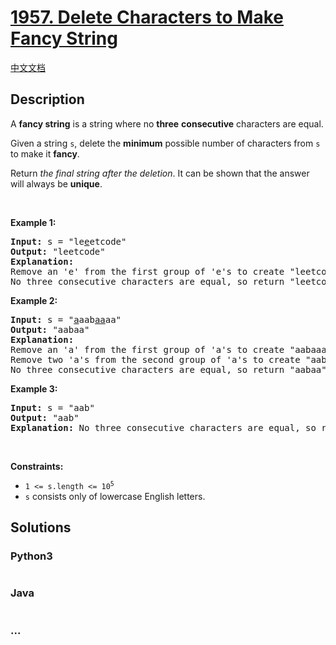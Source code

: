 # [1957. Delete Characters to Make Fancy String](https://leetcode.com/problems/delete-characters-to-make-fancy-string)

[中文文档](/solution/1900-1999/1957.Delete%20Characters%20to%20Make%20Fancy%20String/README.md)

## Description

<p>A <strong>fancy string</strong> is a string where no <strong>three</strong> <strong>consecutive</strong> characters are equal.</p>

<p>Given a string <code>s</code>, delete the <strong>minimum</strong> possible number of characters from <code>s</code> to make it <strong>fancy</strong>.</p>

<p>Return <em>the final string after the deletion</em>. It can be shown that the answer will always be <strong>unique</strong>.</p>

<p>&nbsp;</p>
<p><strong>Example 1:</strong></p>

<pre>
<strong>Input:</strong> s = &quot;le<u>e</u>etcode&quot;
<strong>Output:</strong> &quot;leetcode&quot;
<strong>Explanation:</strong>
Remove an &#39;e&#39; from the first group of &#39;e&#39;s to create &quot;leetcode&quot;.
No three consecutive characters are equal, so return &quot;leetcode&quot;.
</pre>

<p><strong>Example 2:</strong></p>

<pre>
<strong>Input:</strong> s = &quot;<u>a</u>aab<u>aa</u>aa&quot;
<strong>Output:</strong> &quot;aabaa&quot;
<strong>Explanation:</strong>
Remove an &#39;a&#39; from the first group of &#39;a&#39;s to create &quot;aabaaaa&quot;.
Remove two &#39;a&#39;s from the second group of &#39;a&#39;s to create &quot;aabaa&quot;.
No three consecutive characters are equal, so return &quot;aabaa&quot;.
</pre>

<p><strong>Example 3:</strong></p>

<pre>
<strong>Input:</strong> s = &quot;aab&quot;
<strong>Output:</strong> &quot;aab&quot;
<strong>Explanation:</strong> No three consecutive characters are equal, so return &quot;aab&quot;.
</pre>

<p>&nbsp;</p>
<p><strong>Constraints:</strong></p>

<ul>
	<li><code>1 &lt;= s.length &lt;= 10<sup>5</sup></code></li>
	<li><code>s</code> consists only of lowercase English letters.</li>
</ul>


## Solutions

<!-- tabs:start -->

### **Python3**

```python

```

### **Java**

```java

```

### **...**

```

```

<!-- tabs:end -->
